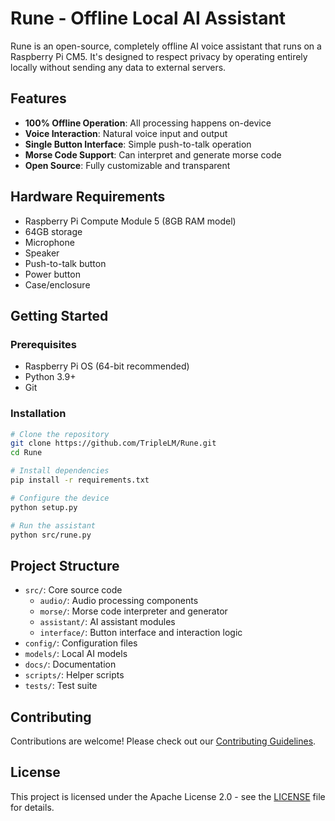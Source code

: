 # Rune - Offline Local AI Assistant

Rune is an open-source, completely offline AI voice assistant that runs on a Raspberry Pi CM5. It's designed to respect privacy by operating entirely locally without sending any data to external servers.

## Features

- **100% Offline Operation**: All processing happens on-device
- **Voice Interaction**: Natural voice input and output
- **Single Button Interface**: Simple push-to-talk operation
- **Morse Code Support**: Can interpret and generate morse code
- **Open Source**: Fully customizable and transparent

## Hardware Requirements

- Raspberry Pi Compute Module 5 (8GB RAM model)
- 64GB storage
- Microphone
- Speaker
- Push-to-talk button
- Power button
- Case/enclosure

## Getting Started

### Prerequisites

- Raspberry Pi OS (64-bit recommended)
- Python 3.9+
- Git

### Installation

```bash
# Clone the repository
git clone https://github.com/TripleLM/Rune.git
cd Rune

# Install dependencies
pip install -r requirements.txt

# Configure the device
python setup.py

# Run the assistant
python src/rune.py
```

## Project Structure

- `src/`: Core source code
  - `audio/`: Audio processing components
  - `morse/`: Morse code interpreter and generator
  - `assistant/`: AI assistant modules
  - `interface/`: Button interface and interaction logic
- `config/`: Configuration files
- `models/`: Local AI models
- `docs/`: Documentation
- `scripts/`: Helper scripts
- `tests/`: Test suite

## Contributing

Contributions are welcome! Please check out our [Contributing Guidelines](CONTRIBUTING.md).

## License

This project is licensed under the Apache License 2.0 - see the [LICENSE](LICENSE) file for details. 
